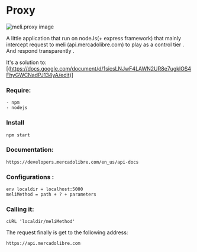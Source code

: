 Proxy
================

<img src="https://raw.githubusercontent.com/franbonafina/proxy/master/public/assets/proxy.png" alt="meli.proxy image" />

A little application that run on nodeJs(+ express framework) that mainly intercept request to meli (api.mercadolibre.com) to play as a control tier . And respond transparently .

It's a solution to: [(https://docs.google.com/document/d/1sicsLNJwF4LAWN2UR8e7ugklOS4FhyGWCNadPJ134yA/edit)]

### Require:
```
- npm
- nodejs
```
### Install  
`npm start`

### Documentation:
```
https://developers.mercadolibre.com/en_us/api-docs
```
### Configurations :
```
env localdir = localhost:5000 
meliMethod = path + ? + parameters
```
### Calling it:
```
cURL 'localdir/meliMethod' 
```

The request finally is get ​​to the following address:
```
https://api.mercadolibre.com 
```

